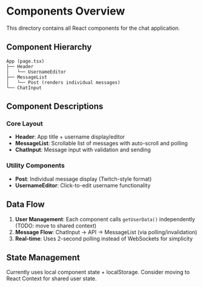 # Components Overview

This directory contains all React components for the chat application.

## Component Hierarchy

```
App (page.tsx)
├── Header
│   └── UsernameEditor
├── MessageList
│   └── Post (renders individual messages)
└── ChatInput
```

## Component Descriptions

### Core Layout
- **Header**: App title + username display/editor
- **MessageList**: Scrollable list of messages with auto-scroll and polling
- **ChatInput**: Message input with validation and sending

### Utility Components
- **Post**: Individual message display (Twitch-style format)
- **UsernameEditor**: Click-to-edit username functionality

## Data Flow

1. **User Management**: Each component calls `getUserData()` independently (TODO: move to shared context)
2. **Message Flow**: ChatInput → API → MessageList (via polling/invalidation)
3. **Real-time**: Uses 2-second polling instead of WebSockets for simplicity

## State Management

Currently uses local component state + localStorage. Consider moving to React Context for shared user state.